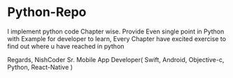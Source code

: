 # Python-Repo
I implement python code Chapter wise.
Provide Even single point in Python with Example for developer to learn,
Every Chapter have excited exercise to find out where u have reached in python

Regards,
NishCoder
Sr. Mobile App Developer(
    Swift,
    Android,
    Objective-c,
    Python,
    React-Native
)